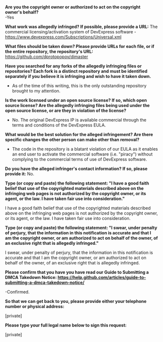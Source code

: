 **Are you the copyright owner or authorized to act on the copyright owner's behalf?**  
-Yes

**What work was allegedly infringed? If possible, please provide a URL:** The commercial licensing/activation system of DevExpress software - https://www.devexpress.com/Subscriptions/Universal.xml

**What files should be taken down? Please provide URLs for each file, or if the entire repository, the repository's URL:**   https://github.com/dprotopopov/dimaster

**Have you searched for any forks of the allegedly infringing files or repositories? Each fork is a distinct repository and must be identified separately if you believe it is infringing and wish to have it taken down.**

- As of the time of this writing, this is the only outstanding repository brought to my attention.

**Is the work licensed under an open source license? If so, which open source license? Are the allegedly infringing files being used under the open source license, or are they in violation of the license?**

- No. The original DevExpress IP is available commercial through the terms and conditions of the DevExpress EULA.

**What would be the best solution for the alleged infringement? Are there specific changes the other person can make other than removal?**

- The code in the repository is a blatant violation of our EULA as it enables an end user to activate the commercial software (i.e. "piracy") without complying to the commercial terms of use of DevExpress software.

**Do you have the alleged infringer's contact information? If so, please provide it:** No.

**Type (or copy and paste) the following statement: "I have a good faith belief that use of the copyrighted materials described above on the infringing web pages is not authorized by the copyright owner, or its agent, or the law. I have taken fair use into consideration."**

I have a good faith belief that use of the copyrighted materials described above on the infringing web pages is not authorized by the copyright owner, or its agent, or the law. I have taken fair use into consideration.

**Type (or copy and paste) the following statement: "I swear, under penalty of perjury, that the information in this notification is accurate and that I am the copyright owner, or am authorized to act on behalf of the owner, of an exclusive right that is allegedly infringed."**

I swear, under penalty of perjury, that the information in this notification is accurate and that I am the copyright owner, or am authorized to act on behalf of the owner, of an exclusive right that is allegedly infringed.

**Please confirm that you have you have read our Guide to Submitting a DMCA Takedown Notice:   https://help.github.com/articles/guide-to-submitting-a-dmca-takedown-notice/**

-Confirmed.

**So that we can get back to you, please provide either your telephone number or physical address:**

[private]

**Please type your full legal name below to sign this request:**

[private]
